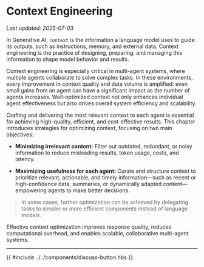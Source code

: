 # Context Engineering

_Last updated: 2025-07-03_

In Generative AI, `context` is the information a language model uses to guide
its outputs, such as instructions, memory, and external data. Context
engineering is the practice of designing, preparing, and managing this
information to shape model behavior and results.

Context engineering is especially critical in multi-agent systems, where
multiple agents collaborate to solve complex tasks. In these environments, every
improvement in context quality and data volume is amplified: even small gains
from an agent can have a significant impact as the number of agents increases.
Well-optimized context not only enhances individual agent effectiveness but also
drives overall system efficiency and scalability.

Crafting and delivering the most relevant context to each agent is essential for
achieving high-quality, efficient, and cost-effective results. This chapter
introduces strategies for optimizing context, focusing on two main objectives:

- **Minimizing irrelevant content:** Filter out outdated, redundant, or noisy
  information to reduce misleading results, token usage, costs, and latency.

- **Maximizing usefulness for each agent:** Curate and structure context to
  prioritize relevant, actionable, and timely information—such as recent or
  high-confidence data, summaries, or dynamically adapted content—empowering
  agents to make better decisions.

> In some cases, further optimization can be achieved by delegating tasks to
> simpler or more efficient components instead of language models.

Effective context optimization improves response quality, reduces computational
overhead, and enables scalable, collaborative multi-agent systems.

---

{{ #include ../../components/discuss-button.hbs }}

